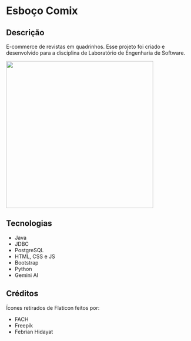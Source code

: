 # Esboço Comix

## Descrição

E-commerce de revistas em quadrinhos.
Esse projeto foi criado e desenvolvido para a disciplina de Laboratório de Engenharia de Software.

<img src="https://github.com/user-attachments/assets/f7bd76b6-f7e9-4e31-afc4-01e208f55978" height="400px" />

## Tecnologias
- Java
- JDBC
- PostgreSQL
- HTML, CSS e JS
- Bootstrap
- Python
- Gemini AI

## Créditos

Ícones retirados de Flaticon feitos por:
- FACH
- Freepik
- Febrian Hidayat
